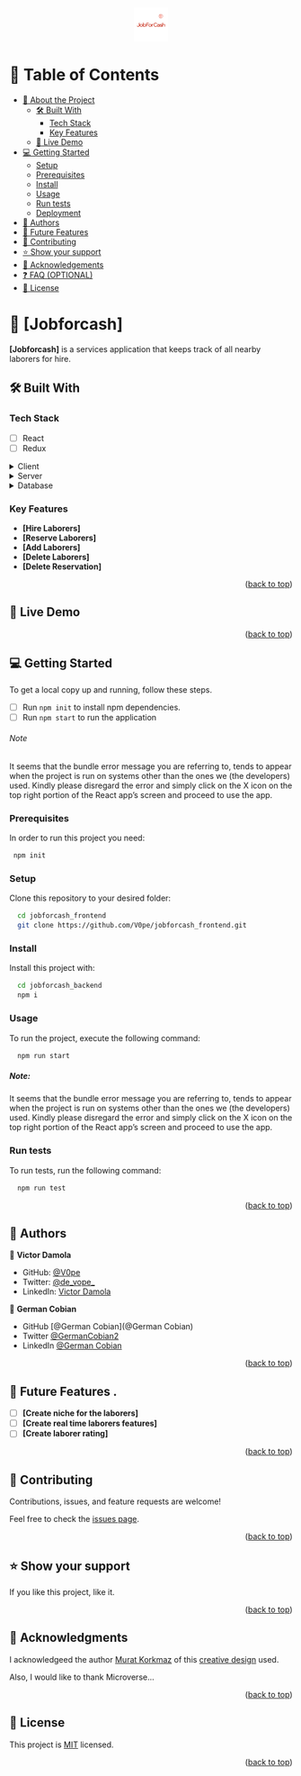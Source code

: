 <a name="readme-top"></a>

<div align="center">
  <br/>
  
  <img src="./src/assets/jfc-logo.png" alt="jobforcash-logo" width="60" height="60"/>

</div>

<!-- TABLE OF CONTENTS -->

# 📗 Table of Contents

- [📖 About the Project](#about-project)
  - [🛠 Built With](#built-with)
    - [Tech Stack](#tech-stack)
    - [Key Features](#key-features)
  - [🚀 Live Demo](#live-demo)
- [💻 Getting Started](#getting-started)
  - [Setup](#setup)
  - [Prerequisites](#prerequisites)
  - [Install](#install)
  - [Usage](#usage)
  - [Run tests](#run-tests)
  - [Deployment](#triangular_flag_on_post-deployment)
- [👥 Authors](#authors)
- [🔭 Future Features](#future-features)
- [🤝 Contributing](#contributing)
- [⭐️ Show your support](#support)
- [🙏 Acknowledgements](#acknowledgements)
- [❓ FAQ (OPTIONAL)](#faq)
- [📝 License](#license)

<!-- PROJECT DESCRIPTION -->

# 📖 [Jobforcash] <a name="about-project"></a>

**[Jobforcash]** is a services application that keeps track of all nearby laborers for hire.

## 🛠 Built With <a name="built-with"></a>

### Tech Stack <a name="tech-stack"></a>

- [ ] React
- [ ] Redux

<details>
  <summary>Client</summary>
  <ul>
    <li><a href="https://www.w3schools.com/html/">HTML & Bootstrap</a></li>
  </ul>
</details>

<details>
  <summary>Server</summary>
  <ul>
    <li><a href="https://guides.rubyonrails.org/">Rails</a></li>
  </ul>
</details>

<details>
<summary>Database</summary>
  <ul>
    <li><a href="https://www.postgresql.org/">PostgreSQL</a></li>
  </ul>
</details>

<!-- Features -->

### Key Features <a name="key-features"></a>

- **[Hire Laborers]**
- **[Reserve Laborers]**
- **[Add Laborers]**
- **[Delete Laborers]**
- **[Delete Reservation]**

<p align="right">(<a href="#readme-top">back to top</a>)</p>

<!-- LIVE DEMO -->

## 🚀 Live Demo <a name="live-demo"></a>

<p align="right">(<a href="#readme-top">back to top</a>)</p>

<!-- GETTING STARTED -->

## 💻 Getting Started <a name="getting-started"></a>

To get a local copy up and running, follow these steps.

- [ ] Run `npm init` to install npm dependencies.
- [ ] Run `npm start` to run the application
###### Note
It seems that the bundle error message you are referring to, tends to appear when the project is run on systems other than the ones we (the developers) used. Kindly please disregard the error and simply click on the X icon on the top right portion of the React app’s screen and proceed to use the app.

### Prerequisites

In order to run this project you need:


```sh
 npm init
```

### Setup

Clone this repository to your desired folder:


```sh
  cd jobforcash_frontend
  git clone https://github.com/V0pe/jobforcash_frontend.git
```

### Install

Install this project with:

```sh
  cd jobforcash_backend
  npm i
```

### Usage

To run the project, execute the following command:

```sh
  npm run start
```
 ##### Note:
 It seems that the bundle error message you are referring to, tends to appear when the project is run on systems other than the ones we (the developers) used. Kindly please disregard the error and simply click on the X icon on the top right portion of the React app’s screen and proceed to use the app.

### Run tests

To run tests, run the following command:


```sh
  npm run test
```

<p align="right">(<a href="#readme-top">back to top</a>)</p>

<!-- AUTHORS -->

## 👥 Authors <a name="authors"></a>


👤 **Victor Damola**

- GitHub: [@V0pe](https://github.com/V0pe)
- Twitter: [@de_vope_](https://twitter.com/de_vope)
- LinkedIn: [Victor Damola](https://linkedin.com/in/victor-damola-aderibigbe-27931ab0)

👤 **German Cobian**

- GitHub [@German Cobian](@German Cobian)
- Twitter [@GermanCobian2](https://twitter.com/GermanCobian2)
- LinkedIn [@German Cobian](https://www.linkedin.com/in/german-cobian/)

<p align="right">(<a href="#readme-top">back to top</a>)</p>

<!-- FUTURE FEATURES -->

## 🔭 Future Features <a name="future-features"></a>.

- [ ] **[Create niche for the laborers]**
- [ ] **[Create real time laborers features]**
- [ ] **[Create laborer rating]**

<p align="right">(<a href="#readme-top">back to top</a>)</p>

<!-- CONTRIBUTING -->

## 🤝 Contributing <a name="contributing"></a>

Contributions, issues, and feature requests are welcome!

Feel free to check the [issues page](../../issues/).

<p align="right">(<a href="#readme-top">back to top</a>)</p>

<!-- SUPPORT -->

## ⭐️ Show your support <a name="support"></a>

If you like this project, like it.

<p align="right">(<a href="#readme-top">back to top</a>)</p>

<!-- ACKNOWLEDGEMENTS -->

## 🙏 Acknowledgments <a name="acknowledgements"></a>

I acknowledgeed the author [Murat Korkmaz](https://www.behance.net/muratk) of this [creative design](https://www.behance.net/gallery/26425031/Vespa-Responsive-Redesign) used.

Also, I would like to thank Microverse...

<p align="right">(<a href="#readme-top">back to top</a>)</p>


<!-- LICENSE -->

## 📝 License <a name="license"></a>

This project is [MIT](./LICENSE) licensed.

<p align="right">(<a href="#readme-top">back to top</a>)</p>